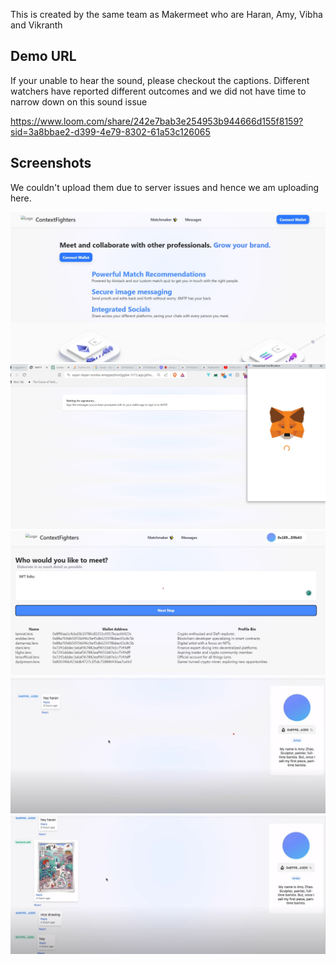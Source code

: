This is created by the same team as Makermeet who are Haran, Amy, Vibha and Vikranth


## Demo URL

If your unable to hear the sound, please checkout the captions. Different watchers have reported different outcomes and we did not have time to narrow down on this sound issue

https://www.loom.com/share/242e7bab3e254953b944666d155f8159?sid=3a8bbae2-d399-4e79-8302-61a53c126065


## Screenshots 

We couldn't upload them due to server issues and hence we am uploading here.


![CF1](./cf1.jpg)
![CF2](./cf2.jpg)
![CF3](./cf3.jpg)
![CF4](./cf4.jpg)
![CF5](./cf5.jpg)


